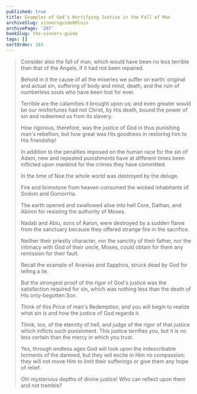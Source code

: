 ```yaml
---
published: true
title: Examples of God’s Horrifying Justice in the Fall of Man
archiveSlug: sinnersguide00luis
archivePage: '267'
bookSlug: the-sinners-guide
tags: []
sortOrder: 163
---
```


> Consider also the fall of man, which would have been no less terrible than that of the Angels, if it had not been repaired.
>
> Behold in it the cause of all the miseries we suffer on earth: original and actual sin, suffering of body and mind, death, and the ruin of numberless souls who have been lost for ever.
>
> Terrible are the calamities it brought upon us; and even greater would be our misfortunes had not Christ, by His death, bound the power of sin and redeemed us from its slavery.
>
> How rigorous, therefore, was the justice of God in thus punishing man's rebellion; but how great was His goodness in restoring him to His friendship!
>
> In addition to the penalties imposed on the human race for the sin of Adam, new and repeated punishments have at different times been inflicted upon mankind for the crimes they have committed.
>
> In the time of Noe the whole world was destroyed by the deluge.
>
> Fire and brimstone from heaven consumed the wicked inhabitants of Sodom and Gomorrha.
>
> The earth opened and swallowed alive into hell Core, Dathan, and Abiron for resisting the authority of Moses.
>
> Nadab and Abiu, sons of Aaron, were destroyed by a sudden flame from the sanctuary because they offered strange fire in the sacrifice.
>
> Neither their priestly character, nor the sanctity of their father, nor the intimacy with God of their uncle, Moses, could obtain for them any remission for their fault.
>
> Recall the example of Ananias and Sapphira, struck dead by God for telling a lie.
>
> But the strongest proof of the rigor of God's justice was the satisfaction required for sin, which was nothing less than the death of His only-begotten Son.
>
> Think of this Price of man's Redemption, and you will begin to realize what sin is and how the justice of God regards it.
>
> Think, too, of the eternity of hell, and judge of the rigor of that justice which inflicts such punishment. This justice terrifies you, but it is no less certain than the mercy in which you trust.
>
> Yes, through endless ages God will look upon the indescribable torments of the damned, but they will excite in Him no compassion; they will not move Him to limit their sufferings or give them any hope of relief.
>
> Oh! mysterious depths of divine justice! Who can reflect upon them and not tremble?
